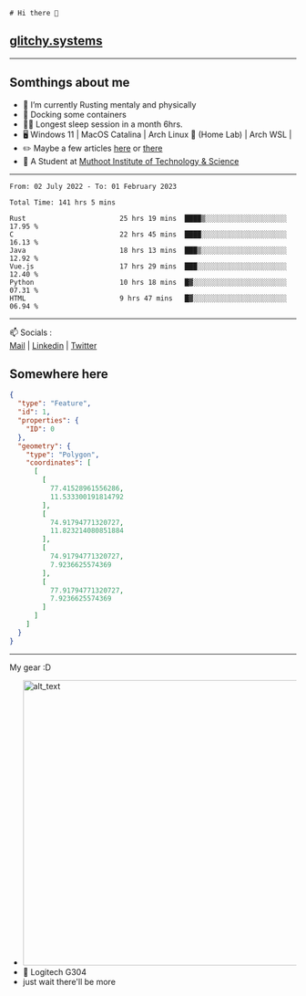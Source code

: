 ```
# Hi there 👋
```
## [glitchy.systems](https://glitchy.systems)
---

## Somthings about me



- 🌱 I’m currently Rusting mentaly and physically
- 🐋 Docking some containers
- 😶‍🌫️ Longest sleep session in a month 6hrs.
- 🖥️ Windows 11 | MacOS Catalina | Arch Linux 🦩 (Home Lab) | Arch WSL |
- ✏️ Maybe a few articles [here](https://medium.com/@advaithnarayanan8) or [there](https://medium.com/@advaithnarayanan8)
- 📑 A Student at [Muthoot Institute of Technology & Science](https://mgmits.ac.in/)



---

<!--START_SECTION:waka-->

```text
From: 02 July 2022 - To: 01 February 2023

Total Time: 141 hrs 5 mins

Rust                       25 hrs 19 mins  ████▒░░░░░░░░░░░░░░░░░░░░   17.95 %
C                          22 hrs 45 mins  ████░░░░░░░░░░░░░░░░░░░░░   16.13 %
Java                       18 hrs 13 mins  ███▒░░░░░░░░░░░░░░░░░░░░░   12.92 %
Vue.js                     17 hrs 29 mins  ███░░░░░░░░░░░░░░░░░░░░░░   12.40 %
Python                     10 hrs 18 mins  █▓░░░░░░░░░░░░░░░░░░░░░░░   07.31 %
HTML                       9 hrs 47 mins   █▓░░░░░░░░░░░░░░░░░░░░░░░   06.94 %
```

<!--END_SECTION:waka-->

---

📫 Socials :<br>
[Mail](mailto:advaithnarayanan8@gmail.com) | [Linkedin](https://www.linkedin.com/in/advaith-narayanan-a72152214/) | [Twitter](https://twitter.com/advaithnarayan)

## Somewhere here

```geojson
{
  "type": "Feature",
  "id": 1,
  "properties": {
    "ID": 0
  },
  "geometry": {
    "type": "Polygon",
    "coordinates": [
      [
        [
          77.41528961556286,
          11.533300191814792
        ],
        [
          74.91794771320727,
          11.823214080851884
        ],
        [
          74.91794771320727,
          7.9236625574369
        ],
        [
          77.91794771320727,
          7.9236625574369
        ]
      ]
    ]
  }
}
```


--- 
My gear :D

- [<img alt="alt_text" width="500px" src="https://valid.x86.fr/cache/banner/xv24bv-6.png" />](https://valid.x86.fr/xv24bv)
- 🐁 Logitech G304
- just wait there'll be more

